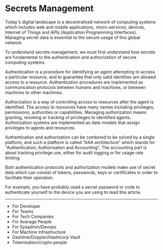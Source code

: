 # Secrets Management

Today's digital landscape is a decentralised network of computing systems which includes web and mobile applications, micro-services, devices, Internet of Things and APIs (Application Programming Interfaces). Managing secret data is essential to the secure usage of this global network.

To understand secrets management, we must first understand how secrets are fundamental to the authentication and authorization of secure computing systems.

Authentication is a procedure for identifying an agent attempting to access a particular resource, and to guarantee that only valid identities are allowed access to a resource. Authentication procedures are implemented as communication protocols between humans and machines, or between machines to other machines.

Authorization is a way of controlling access to resources after the agent is identified. The access to resources have many names including privileges, permissions, authorities or capabilities. Managing authorization means granting, revoking or tracking of privileges to identified agents. Authorization systems are implemented as data-models that assign privileges to agents and resources.

Authentication and authorization can be combined to be solved by a single platform, and such a platform is called "AAA architecture" which stands for "Authentication, Authorisation and Accounting". The accounting part is about tracking privilege use, either for audit logging or for usage rate limiting.

Both authentication protocols and authorization models make use of secret data which can consist of tokens, passwords, keys or certificates in order to facilitate their operation.

For example, you have probably used a secret password or code to authenticate yourself to the device you are using to read this article.

---

* For Developer
* For Teams
* For Tech Companies
* For Average People
* For Sysadmin/Devops
* For Machine Infrastructure
* Dashline/Doppler/Hashicorp Vault
* Tokenisation/crypto people